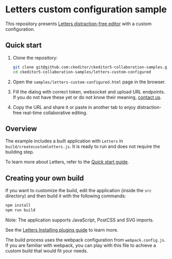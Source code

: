 # Letters custom configuration sample

This repository presents [Letters distraction-free editor](https://ckeditor.com/collaborative-editing/letters/) with a custom configuration.

## Quick start

1. Clone the repository:

   ```bash
   git clone git@github.com:ckeditor/ckeditor5-collaboration-samples.git
   cd ckeditor5-collaboration-samples/letters-custom-configured
   ```

2. Open the `samples/letters-custom-configured.html` page in the browser.

3. Fill the dialog with correct token, websocket and upload URL endpoints. If you do not have these yet or do not know their meaning, [contact us](https://ckeditor.com/contact/).

4. Copy the URL and share it or paste in another tab to enjoy distraction-free real-time collaborative editing.

## Overview

The example includes a built application with `Letters` in `build/createcustomletters.js`. It is ready to run and does not require the building step.

To learn more about Letters, refer to the [Quick start guide](https://ckeditor.com/docs/letters/latest/guides/integration/quick-start.html).

## Creating your own build

If you want to customize the build, edit the application (inside the `src` directory) and then build it with the following commands:

```bash
npm install
npm run build
```

Note: The application supports JavaScript, PostCSS and SVG imports.

See the [Letters Installing plugins guide](https://ckeditor.com/docs/letters/latest/guides/development/plugin-customization.html) to learn more.

The build process uses the webpack configuration from `webpack.config.js`. If you are familiar with webpack, you can play with this file to achieve a custom build that would fit your needs.
